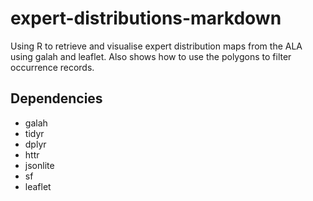 # expert-distributions-markdown
Using R to retrieve and visualise expert distribution maps from the ALA using galah and leaflet. Also shows how to use the polygons to filter occurrence records.

## Dependencies
* galah
* tidyr
* dplyr
* httr
* jsonlite
* sf
* leaflet

